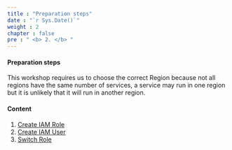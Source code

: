 ```yaml
---
title : "Preparation steps"
date : "`r Sys.Date()`"
weight : 2
chapter : false
pre : " <b> 2. </b> "
---
```


#### Preparation steps

This workshop requires us to choose the correct Region because not all regions have the same number of services, a service may run in one region but it is unlikely that it will run in another region.

#### Content

1. [Create IAM Role](./2.1-createiamrole/)
2. [Create IAM User](./2.2-createiamuser/)
3. [Switch Role](./2.3-switchrole/)
